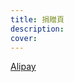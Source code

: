 ```yaml
---
title: 捐贈頁
description: 
cover: 
---
```


[Alipay](https://mobilecodec.alipay.com/client_download.htm?qrcode=03610583pl34ueck7ahvz89)